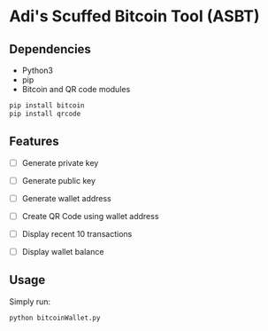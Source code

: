 # Adi's Scuffed Bitcoin Tool (ASBT)
## Dependencies
- Python3
- pip
- Bitcoin and QR code modules

```python
pip install bitcoin
pip install qrcode
```

## Features
- [ ] Generate private key
- [ ] Generate public key
- [ ] Generate wallet address
- [ ] Create QR Code using wallet address
- [ ] Display recent 10 transactions
- [ ] Display wallet balance


## Usage
Simply run:
```
python bitcoinWallet.py
```